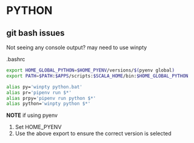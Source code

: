 # PYTHON

## git bash issues

Not seeing any console output? may need to use winpty

.bashrc

```bash
export HOME_GLOBAL_PYTHON=$HOME_PYENV/versions/$(pyenv global)
export PATH=$PATH:$APPS/scripts:$SCALA_HOME/bin:$HOME_GLOBAL_PYTHON

alias py='winpty python.bat'
alias pr='pipenv run $*'
alias prpy='pipenv run python $*'
alias python='winpty python $*'
```

**NOTE** if using pyenv

1. Set HOME_PYENV
2. Use the above export to ensure the correct version is selected
